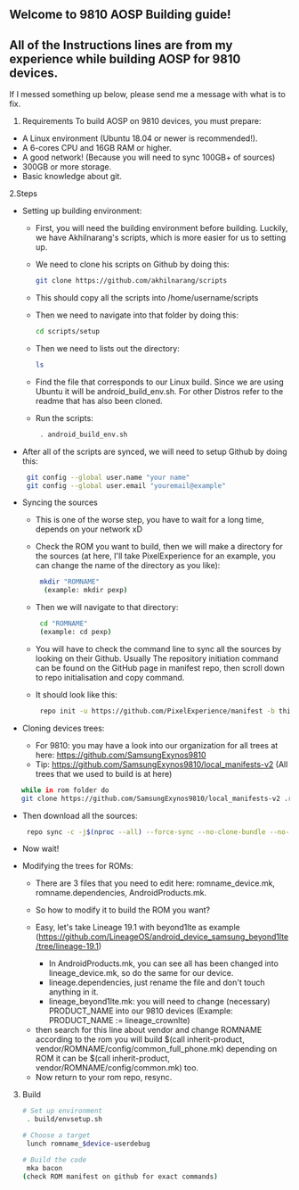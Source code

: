 ## Welcome to 9810 AOSP Building guide!
## All of the Instructions lines are from my experience while building AOSP for 9810 devices.
   If I messed something up below, please send me a message with what is to fix.

1. Requirements
To build AOSP on 9810 devices, you must prepare:
+ A Linux environment (Ubuntu 18.04 or newer is recommended!).
+ A 6-cores CPU and 16GB RAM or higher.
+ A good network! (Because you will need to sync 100GB+ of sources)
+ 300GB or more storage.
+ Basic knowledge about git.

2.Steps
+ Setting up building environment:
  - First, you will need the building environment before building. Luckily, we have Akhilnarang's scripts, which is more easier for us to setting up.
  - We need to clone his scripts on Github by doing this:
     ```bash
     git clone https://github.com/akhilnarang/scripts
     ```
 
  - This should copy all the scripts into /home/username/scripts
  
  - Then we need to navigate into that folder by doing this:
     ```bash
     cd scripts/setup
     ```
  - Then we need to lists out the directory:
     ```bash
     ls
     ```

  - Find the file that corresponds to our Linux build. Since we are using Ubuntu it will be android_build_env.sh.
    For other Distros refer to the readme that has also been cloned.
 
  - Run the scripts: 
    ```bash
     . android_build_env.sh
    ```

+ After all of the scripts are synced, we will need to setup Github by doing this:
    ```bash
     git config --global user.name "your name"
     git config --global user.email "youremail@example"
    ```

+ Syncing the sources
  - This is one of the worse step, you have to wait for a long time, depends on your network xD
  - Check the ROM you want to build, then we will make a directory for the sources
    (at here, I'll take PixelExperience for an example, you can change the name of the directory as you like):
    ```bash
     mkdir "ROMNAME"
      (example: mkdir pexp)
    ```

  - Then we will navigate to that directory:
    ```bash
     cd "ROMNAME" 
     (example: cd pexp)
    ```

  - You will have to check the command line to sync all the sources by looking on their Github.
    Usually The repository initiation command can be found on the GitHub page in manifest repo,
    then scroll down to repo initialisation and copy command.
  
  - It should look like this: 
    ```bash
     repo init -u https://github.com/PixelExperience/manifest -b thirteen
    ```

+ Cloning devices trees:
  - For 9810: you may have a look into our organization for all trees at here: https://github.com/SamsungExynos9810
  - Tip: https://github.com/SamsungExynos9810/local_manifests-v2 (All trees that we used to build is at here)
 ```bash
    while in rom folder do
    git clone https://github.com/SamsungExynos9810/local_manifests-v2 .repo/local_manifests
 ```

  - Then download all the sources:
    ```bash
     repo sync -c -j$(nproc --all) --force-sync --no-clone-bundle --no-tags
    ```

  - Now wait!

+ Modifying the trees for ROMs:
  - There are 3 files that you need to edit here: romname_device.mk, romname.dependencies, AndroidProducts.mk.
  - So how to modify it to build the ROM you want?
  - Easy, let's take Lineage 19.1 with beyond1lte as example
	 (https://github.com/LineageOS/android_device_samsung_beyond1lte/tree/lineage-19.1)

	+ In AndroidProducts.mk, you can see all has been changed into lineage_device.mk, so do the same for our device.
	+ lineage.dependencies, just rename the file and don't touch anything in it.
	+ lineage_beyond1lte.mk: you will need to change (necessary) PRODUCT_NAME into our 9810 devices (Example: PRODUCT_NAME := lineage_crownlte)
  + then search for this line about vendor and change ROMNAME according to the rom you will build 
    $(call inherit-product, vendor/ROMNAME/config/common_full_phone.mk) 
    depending on ROM it can be $(call inherit-product, vendor/ROMNAME/config/common.mk) too.
  - Now return to your rom repo, resync.

3. Build
    ```bash
   # Set up environment
     . build/envsetup.sh

   # Choose a target
     lunch romname_$device-userdebug

   # Build the code
     mka bacon  
   (check ROM manifest on github for exact commands)      
    ```
